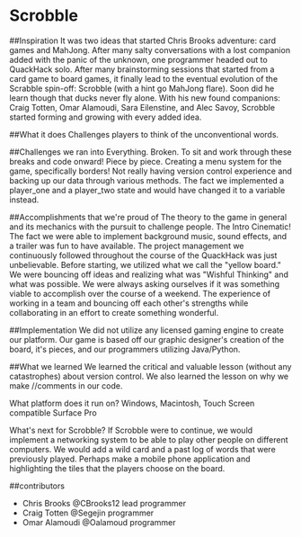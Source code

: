 # Scrobble

##Inspiration
It was two ideas that started Chris Brooks adventure: card games and MahJong. After many salty conversations with a lost companion added with the panic of the unknown, one programmer headed out to QuackHack solo. After many brainstorming sessions that started from a card game to board games, it finally lead to the eventual evolution of the Scrabble spin-off: Scrobble (with a hint go MahJong flare). Soon did he learn though that ducks never fly alone. With his new found companions: Craig Totten, Omar Alamoudi, Sara Eilenstine, and Alec Savoy, Scrobble started forming and growing with every added idea.

##What it does
Challenges players to think of the unconventional words.

##Challenges we ran into
Everything. Broken. To sit and work through these breaks and code onward! Piece by piece. Creating a menu system for the game, specifically borders! Not really having version control experience and backing up our data through various methods. The fact we implemented a player_one and a player_two state and would have changed it to a variable instead.

##Accomplishments that we're proud of
The theory to the game in general and its mechanics with the pursuit to challenge people. The Intro Cinematic! The fact we were able to implement background music, sound effects, and a trailer was fun to have available. The project management we continuously followed throughout the course of the QuackHack was just unbelievable. Before starting, we utilized what we call the "yellow board." We were bouncing off ideas and realizing what was "Wishful Thinking" and what was possible. We were always asking ourselves if it was something viable to accomplish over the course of a weekend. The experience of working in a team and bouncing off each other's strengths while collaborating in an effort to create something wonderful.

##Implementation
We did not utilize any licensed gaming engine to create our platform. Our game is based off our graphic designer's creation of the board, it's pieces, and our programmers utilizing Java/Python.

##What we learned
We learned the critical and valuable lesson (without any catastrophes) about version control. We also learned the lesson on why we make //comments in our code.

What platform does it run on?
Windows, Macintosh, Touch Screen compatible Surface Pro

What's next for Scrobble?
If Scrobble were to continue, we would implement a networking system to be able to play other people on different computers. We would add a wild card and a past log of words that were previously played. Perhaps make a mobile phone application and highlighting the tiles that the players choose on the board.

##contributors
* Chris Brooks @CBrooks12 lead programmer
* Craig Totten @Segejin programmer
* Omar Alamoudi @Oalamoud programmer
